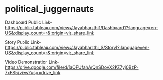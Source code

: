 # political_juggernauts


Dashboard Public Link-https://public.tableau.com/views/Jayabharathi1/Dashboard1?:language=en-US&:display_count=n&:origin=viz_share_link

Story Public Link-https://public.tableau.com/views/Jayabharathi_S/Story1?:language=en-US&:display_count=n&:origin=viz_share_link

Video Demonstration Link-https://drive.google.com/file/d/1aOFUfahArQnSDovX2PZ7yj0BzP-7xFS5/view?usp=drive_link
